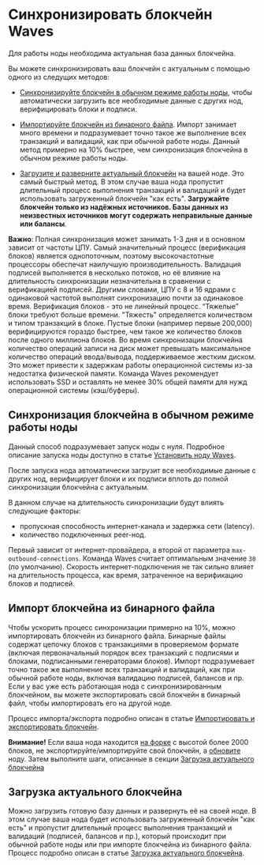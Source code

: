 # Синхронизировать блокчейн Waves

Для работы ноды необходима актуальная база данных блокчейна.

Вы можете синхронизировать ваш блокчейн с актуальным с помощью одного из следущих методов:

* [Синхронизируйте блокчейн в обычном режиме работы ноды](#синхронизация-блокчейна-в-обычном-режиме-работы-ноды), чтобы автоматически загрузить все необходимые данные с других нод, верифицировать блоки и подписи.

* [Импортируйте блокчейн из бинарного файла](#импорт-блокчейна-из-бинарного-файла). Импорт занимает много времени и подразумевает точно такое же выполнение всех транзакций и валидаций, как при обычной работе ноды. Данный метод примерно на 10% быстрее, чем синхронизация блокчейна в обычном режиме работы ноды.

* [Загрузите и разверните актуальный блокчейн](#загрузка-актуального-блокчейна) на вашей ноде. Это самый быстрый метод. В этом случае ваша нода пропустит длительный процесс выполнения транзакций и валидаций и будет использовать загруженный блокчейн "как есть". **Загружайте блокчейн только из надёжных источников. Базы данных из неизвестных источников могут содержать неправильные данные или балансы**.

**Важно**: Полная синхронизация может занимать 1-3 дня и в основном зависит от частоты ЦПУ. Самый значительный процесс (верификация блоков) является однопоточным, поэтому высокочастотные процессоры обеспечат наилучшую производительность. Валидация подписей выполняется в несколько потоков, но её влияние на длительность синхронизации незначительна в сравнении с верификацией подписей. Другими словами, ЦПУ с 8 и 16 ядрами с одинаковой частотой выполнят синхронизацию почти за одинаковое время. Верификация блоков - это не линейный процесс. “Тяжелые” блоки требуют больше времени. "Тяжесть" определяется количеством и типом транзакций в блоке. Пустые блоки (например первые 200,000) верифицируются гораздо быстрее, чем такое же количество блоков после одного миллиона блоков. Во время синхронизации блокчейна количество операций записи на диск может превышать максимальное количество операций ввода/вывода, поддерживаемое жестким диском. Это может привести к задержкам работы операционной системы из-за недостатка физической памяти. Команда Waves рекомендует использовать SSD и оставлять не менее 30% общей памяти для нужд операционной системы (кэш/буферы).

## Синхронизация блокчейна в обычном режиме работы ноды

Данный способ подразумевает запуск ноды с нуля. Подробное описание запуска ноды доступно в статье [Установить ноду Waves](/ru/waves-node/how-to-install-a-node/how-to-install-a-node).

После запуска нода автоматически загрузит все необходимые данные с других нод, верифицирует блоки и их подписи вплоть до полной синхронизации блокчейна с актуальным.

В данном случае на длительность синхронизации будут влиять следующие факторы:

* пропускная способность интернет-канала и задержка сети (latency).
* количество подключенных peer-нод.

Первый зависит от интернет-провайдера, а второй от параметра `max-outbound-connections`. Команда Waves считает оптимальным значение `30` (по умолчанию). Скорость интернет-подключения не так сильно влияет на длительность процесса, как время, затраченное на верификацию блоков и подписей.

## Импорт блокчейна из бинарного файла

Чтобы ускорить процесс синхронизации примерно на 10%, можно импортировать блокчейн из бинарного файла. Бинарные файлы содержат цепочку блоков с транзакциями в проверяемом формате (включая первоначальный порядок всех транзакций с подписями и блоками, подписанными генераторами блоков). Импорт подразумевает точно такое же выполнение всех транзакций и валидаций, как при обычной работе ноды, включая валидацию подписей, балансов и пр. Если у вас уже есть работающая нода с синхронизированным блокчейном, вы можете экспортировать свой блокчейн в бинарный файл, чтобы импортировать его на другой ноде.

Процесс импорта/экспорта подробно описан в статье [Импортировать и экспортировать блокчейн](/ru/waves-node/options-for-getting-actual-blockchain/import-from-the-blockchain).

**Внимание!** Если ваша нода находится [на форке](/ru/waves-node#работа-с-форками) с высотой более 2000 блоков, не экспортируйте/импортируйте свой блокчейн, а [обновите](/ru/waves-node/upgrading) ноду. Затем выполните шаги, описанные в секции [Загрузка актуального блокчейна](#загрузка-актуального-блокчейна)

## Загрузка актуального блокчейна

Можно загрузить готовую базу данных и развернуть её на своей ноде. В этом случае ваша нода будет использовать загруженный блокчейн "как есть" и пропустит длительный процесс выполнения транзакций и валидаций (подписей, балансов и пр.), который происходит при обычной работе ноды или при импорте блокчейна из бинарного файла. Процесс подробно описан в статье [Загрузка актуального блокчейна](/ru/waves-node/options-for-getting-actual-blockchain/state-downloading-and-applying).

<!--- ## Статистика (0–1220000)

Верификация блоков — нелинейная операция, «тяжелые» блоки верифицируются дольше. «Тяжесть» блока зависит от количества и типов транзакций, которые он содержит. Первые блоки (например, первые 200&nbsp;000) пустые и верифицируются гораздо быстрее, чем такое же количество после миллиона. На схеме это выглядит так:

![1](./_assets/statistics_blocks_receiving.png)

Время, которое потребуется, чтобы достичь блока 1&nbsp;220&nbsp;000 на различных процессорах (с разными частотами и количеством ядер):

| CPU/MEM | Длительность синхронизации | Длительность импорта |
| :--- | :--- | :--- |
| Intel Xeon Platinum 8175M @ 2.50 GHz \(8 vCPU\)/32 GB | 11:25 | 10:20 |
| Intel Xeon Platinum 8124M @ 3.00 GHz \(16 vCPU\)/32 GB | 10:45 | 10:05 |
| Intel i7 8550u @ 1.8 GHz \(up to 4GHz\) \(8 vCPU\)/16 GB | 9:35 | 9:20 | --->
